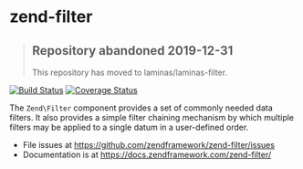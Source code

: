 # zend-filter

> ## Repository abandoned 2019-12-31
>
> This repository has moved to laminas/laminas-filter.

[![Build Status](https://secure.travis-ci.org/zendframework/zend-filter.svg?branch=master)](https://secure.travis-ci.org/zendframework/zend-filter)
[![Coverage Status](https://coveralls.io/repos/github/zendframework/zend-filter/badge.svg?branch=master)](https://coveralls.io/github/zendframework/zend-filter?branch=master)

The `Zend\Filter` component provides a set of commonly needed data filters. It
also provides a simple filter chaining mechanism by which multiple filters may
be applied to a single datum in a user-defined order.


- File issues at https://github.com/zendframework/zend-filter/issues
- Documentation is at https://docs.zendframework.com/zend-filter/